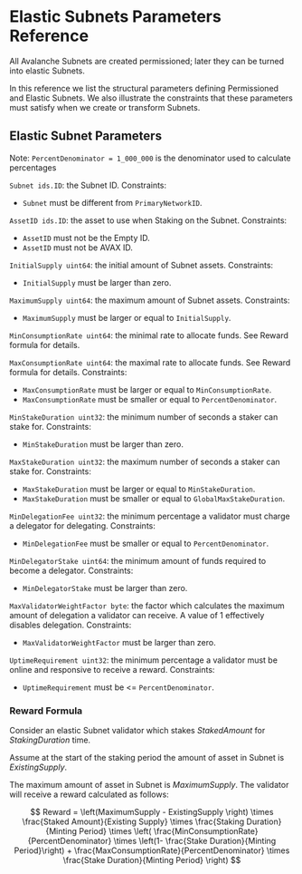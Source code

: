 # Elastic Subnets Parameters Reference

All Avalanche Subnets are created permissioned; later they can be turned into elastic Subnets.

In this reference we list the structural parameters defining Permissioned and Elastic Subnets.
We also illustrate the constraints that these parameters must satisfy when we create or transform Subnets.

## Elastic Subnet Parameters

Note: `PercentDenominator = 1_000_000` is the denominator used to calculate percentages

`Subnet ids.ID`: the Subnet ID. Constraints:

* `Subnet` must be different from `PrimaryNetworkID`.

`AssetID ids.ID`: the asset to use when Staking on the Subnet. Constraints:
  
* `AssetID` must not be the Empty ID.
* `AssetID` must not be AVAX ID.

`InitialSupply uint64`: the initial amount of Subnet assets. Constraints:

* `InitialSupply` must be larger than zero.

`MaximumSupply uint64`: the maximum amount of Subnet assets. Constraints:

* `MaximumSupply` must be larger or equal to `InitialSupply`.

`MinConsumptionRate uint64`: the minimal rate to allocate funds. See Reward formula for details.

`MaxConsumptionRate uint64`: the maximal rate to allocate funds. See Reward formula for details. Constraints:

* `MaxConsumptionRate` must be larger or equal to `MinConsumptionRate`.
* `MaxConsumptionRate` must be smaller or equal to `PercentDenominator`.

`MinStakeDuration uint32`: the minimum number of seconds a staker can stake for. Constraints:

* `MinStakeDuration` must be larger than zero.

`MaxStakeDuration uint32`: the maximum number of seconds a staker can stake for. Constraints:

* `MaxStakeDuration` must be larger or equal to `MinStakeDuration`.
* `MaxStakeDuration` must be smaller or equal to `GlobalMaxStakeDuration`.

`MinDelegationFee uint32`: the minimum percentage a validator must charge a
delegator for delegating. Constraints:

* `MinDelegationFee` must be smaller or equal to `PercentDenominator`.

`MinDelegatorStake uint64`: the minimum amount of funds required to become a delegator. Constraints:

* `MinDelegatorStake` must be larger than zero.

`MaxValidatorWeightFactor byte`: the factor which calculates the maximum amount
of delegation a validator can receive. A value of 1 effectively disables
delegation. Constraints:

* `MaxValidatorWeightFactor` must be larger than zero.

`UptimeRequirement uint32`: the minimum percentage a validator must be online
and responsive to receive a reward. Constraints:

* `UptimeRequirement` must be <= `PercentDenominator`.

### Reward Formula

Consider an elastic Subnet validator which stakes $Staked Amount$ for $Staking Duration$ time.

Assume at the start of the staking period the amount of asset in Subnet is $Existing Supply$.

The maximum amount of asset in Subnet is $MaximumSupply$.
The validator will receive a reward calculated as follows:

$$
Reward = \left(MaximumSupply - ExistingSupply \right) \times \frac{Staked Amount}{Existing Supply} \times \frac{Staking Duration}{Minting Period} \times \left( \frac{MinConsumptionRate}{PercentDenominator} \times \left(1- \frac{Stake Duration}{Minting Period}\right) + \frac{MaxConsumptionRate}{PercentDenominator} \times \frac{Stake Duration}{Minting Period}  \right)
$$
